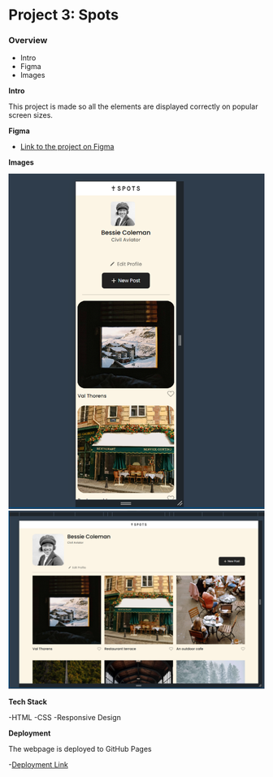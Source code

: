 # Project 3: Spots

### Overview

- Intro
- Figma
- Images

**Intro**

This project is made so all the elements are displayed correctly on popular screen sizes.

**Figma**

- [Link to the project on Figma](https://www.figma.com/file/BBNm2bC3lj8QQMHlnqRsga/Sprint-3-Project-%E2%80%94-Spots?type=design&node-id=2%3A60&mode=design&t=afgNFybdorZO6cQo-1)

**Images**

![Mobile](./images/demo/mobile.png)
![Desktop](./images/demo/desktop.png)

**Tech Stack**

-HTML
-CSS
-Responsive Design

**Deployment**

The webpage is deployed to GitHub Pages

-[Deployment Link](https://layz092.github.io/se_project_spots/)

<!-- Video will go here once complete -->
